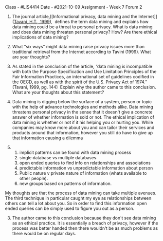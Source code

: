 Class - #LIS4414
Date - #2021-10-09 
Assignment - Week 7 Forum 2

1. The journal article,[[Informational privacy, data mining and the Internet]] ([Tavani, H.T., 1999](https://link-springer-com.ezproxy.lib.usf.edu/content/pdf/10.1023%2FA%3A1010063528863.pdf)),  defines the term data mining and explains how data mining could be a threat to personal privacy. What is data mining and does data mining threaten personal privacy? How? Are there ethical implications of data mining?

2. What “six ways” might data mining raise privacy issues more than traditional retrieval from the Internet according to Tavini (1999). What are your thoughts?  

3. As stated in the conclusion of the article, “data mining is incompatible with both the Purpose Specification and Use Limitation Principles of the Fair Information Practices, an international set of guidelines codified in the OECD, as well as with the spirit of the U.S. Privacy Act of 1974.” (Tavani, 1999, pg. 144)  Explain why the author came to this conclusion. What are your thoughts about this statement?


1. Data mining is digging below the surface of a system, person or topic with the help of advance technologies and methods alike. Data mining threatens personal privacy in the sense that it doesn't give a concrete answer of whether information is sold or not. The ethical implication of data mining is whether or not if it his helping you or hurting you. While companies may know more about you and can tailor their services and products around that information, however you still do have to give up that information causing a dilemma
2.   
	1. implicit patterns can be found with data mining process
	2. single database vs multiple databases
	3. open ended queries to find info on relationships and associations 
	4. predictable information vs unpredictable information about person 
	5. Public nature v private nature of information (whats available to other people).
	6. new groups based on patterns of information.

My thoughts are that the process of data mining can take multiple avenues. The third technique in particular caught my eye as relationships between others can tell a lot about you. So in order to find this information open ended queries can be simply used to figure you out as a person.

3. The author came to this conclusion because they don't see data mining as an ethical practice. It is essentially a breach of privacy, however if the process was better handed then there wouldn't be as much problems as there would be on regular days. 
